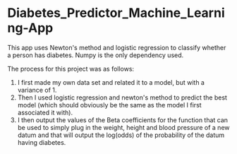 # Diabetes_Predictor_Machine_Learning-App
This app uses Newton's method and logistic regression to classify whether a person has diabetes. Numpy is the only dependency used.

The process for this project was as follows:
1. I first made my own data set and related it to a model, but with a variance of 1.
2. Then I used logistic regression and newton's method to predict the best model (which should obviously be the same as the model I first associated it with).
3. I then output the values of the Beta coefficients for the function that can be used to simply plug in the weight, height and blood pressure of a new datum and that will output the log(odds) of the probability of the datum having diabetes.
